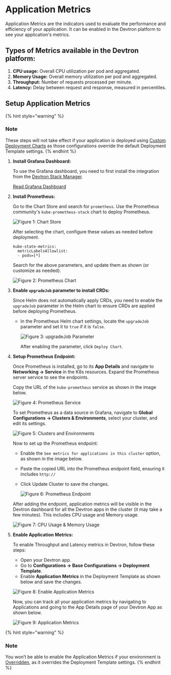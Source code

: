 # Application Metrics

Application Metrics are the indicators used to evaluate the performance and efficiency of your application. It can be enabled in the Devtron platform to see your application's metrics.

## Types of Metrics available in the Devtron platform:

1. **CPU usage:** Overall CPU utilization per pod and aggregated.
2. **Memory Usage:** Overall memory utilization per pod and aggregated.
3. **Throughput:** Number of requests processed per minute.
4. **Latency:** Delay between request and response, measured in percentiles.

## Setup Application Metrics

{% hint style="warning" %}
### Note 
These steps will not take effect if your application is deployed using [Custom Deployment Charts](../global-configurations/deployment-charts.md) as those configurations override the default Deployment Template settings.
{% endhint %}

1. **Install Grafana Dashboard:** 

    To use the Grafana dashboard, you need to first install the integration from the [Devtron Stack Manager](../integrations/README.md). 

    [Read Grafana Dashboard](../integrations/grafana.md)

2. **Install Prometheus:**
   
    Go to the Chart Store and search for `prometheus`. Use the Prometheus community's `kube-prometheus-stack` chart to deploy Prometheus.

    ![Figure 1: Chart Store](https://devtron-public-asset.s3.us-east-2.amazonaws.com/images/creating-application/app-metrics/app2.jpg)

    After selecting the chart, configure these values as needed before deployment.

    ```
    kube-state-metrics: 
	  metricLabelsAllowlist:   
	  - pods=[*]
    ```

    Search for the above parameters, and update them as shown (or customize as needed).

    ![Figure 2: Prometheus Chart](https://devtron-public-asset.s3.us-east-2.amazonaws.com/images/creating-application/app-metrics/app3.jpg)

3. **Enable `upgradeJob` parameter to install CRDs:**

   Since Helm does not automatically apply CRDs, you need to enable the `upgradeJob` parameter in the Helm chart to ensure CRDs are applied before deploying Prometheus.

    - In the Prometheus Helm chart settings, locate the `upgradeJob` parameter and set it to `true` if it is `false`.
      
      	![Figure 3: upgradeJob Parameter](https://devtron-public-asset.s3.us-east-2.amazonaws.com/images/creating-application/app-metrics/app-new2.jpg)
      
     	After enabling the parameter, click `Deploy Chart`.

4. **Setup Prometheus Endpoint:**
   
    Once Prometheus is installed, go to its **App Details** and navigate to **Networking → Service** in the K8s resources. Expand the Prometheus server service to see the endpoints. 

    Copy the URL of the `kube-prometheus` service as shown in the image below.

    ![Figure 4: Prometheus Service](https://devtron-public-asset.s3.us-east-2.amazonaws.com/images/creating-application/app-metrics/app4.jpg)

    To set Prometheus as a data source in Grafana, navigate to **Global Configurations → Clusters & Environments**, select your cluster, and edit its settings.

    ![Figure 5: Clusters and Environments](https://devtron-public-asset.s3.us-east-2.amazonaws.com/images/creating-application/app-metrics/app5.jpg)

    Now to set up the Prometheus endpoint:
    - Enable the `See metrics for applications in this cluster` option, as shown in the image below.
    - Paste the copied URL into the Prometheus endpoint field, ensuring it includes `http://`
    - Click Update Cluster to save the changes.

    	![Figure 6: Prometheus Endpoint](https://devtron-public-asset.s3.us-east-2.amazonaws.com/images/creating-application/app-metrics/app6.jpg)

    After adding the endpoint, application metrics will be visible in the Devtron dashboard for all the Devtron apps in the cluster (it may take a few minutes). This includes CPU usage and Memory usage.

	![Figure 7: CPU Usage & Memory Usage](https://devtron-public-asset.s3.us-east-2.amazonaws.com/images/creating-application/app-metrics/app7.jpg)

5. **Enable Application Metrics:**

    To enable Throughput and Latency metrics in Devtron, follow these steps:
      - Open your Devtron app.
      - Go to **Configurations → Base Configurations → Deployment Template**.
      - Enable **Application Metrics** in the Deployment Template as shown below and save the changes.

	![Figure 8: Enable Application Metrics](https://devtron-public-asset.s3.us-east-2.amazonaws.com/images/creating-application/app-metrics/app8.jpg)

	Now, you can track all your application metrics by navigating to Applications and going to the App Details page of your Devtron App as shown below. 

	![Figure 9: Application Metrics](https://devtron-public-asset.s3.us-east-2.amazonaws.com/images/creating-application/app-metrics/app-new3.jpg)

{% hint style="warning" %}
### Note 
You won’t be able to enable the Application Metrics if your environment is [Overridden](../creating-application/environment-overrides.md), as it overrides the Deployment Template settings.
{% endhint %}
